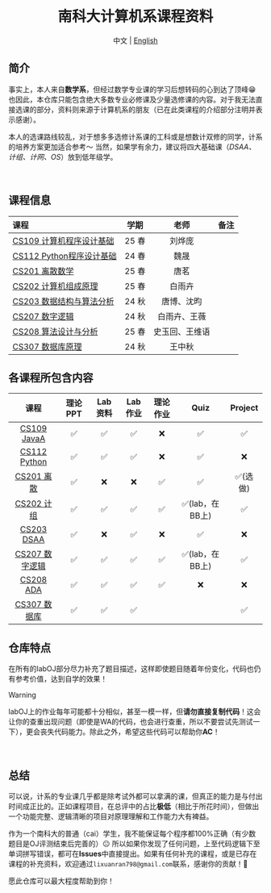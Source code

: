 <div align=center>

# 南科大计算机系课程资料

中文 | [English](https://github.com/lxriscute0501/SUSTech-Notes-of-CS/edit/main/README_en.md)

</div>

## 简介

事实上，本人来自**数学系**，但经过数学专业课的学习后想转码的心到达了顶峰😁 也因此，本仓库只能包含绝大多数专业必修课及少量选修课的内容。对于我无法直接选课的部分，资料则来源于计算机系的朋友（已在此类课程的介绍部分注明并表示感谢）。

本人的选课路线较乱，对于想多多选修计系课的工科或是想数计双修的同学，计系的培养方案更加适合参考～ 当然，如果学有余力，建议将四大基础课（*DSAA、计组、计网、OS*）放到低年级学。

<br>

## 课程信息

| 课程 | 学期 | 老师 | 备注 |
| :-------- | :-------: | :-------: | :-------: |
| [CS109 计算机程序设计基础](./CS109%20Introduction%20to%20Computer(JavaA)%20Programming%20) | 25 春 | 刘烨庞 | |
| [CS112 Python程序设计基础](./CS112%20Introduction%20to%20Python%20Programming%20)  | 24 春 | 魏晟 |  |
| [CS201 离散数学](./CS201%20Discrete%20Mathematics%20) | 25 春 | 唐茗 | |
| [CS202 计算机组成原理](./CS202%20Computer%20Organization) | 25 春 | 白雨卉 | |
| [CS203 数据结构与算法分析](./CS203%20Data%20Structure%20and%20Algorithm%20Analysis%20) | 24 秋 | 唐博、沈昀 | |
| [CS207 数字逻辑](./CS207%20Digital%20Logic%20) | 24 秋 | 白雨卉、王薇 | |
| [CS208 算法设计与分析](./CS208%20Algorithm%20Design%20and%20Analysis%20) | 25 春 | 史玉回、王维语 | |
| [CS307 数据库原理](./CS307%20Principles%20of%20Database%20Systems%20) | 24 秋 | 王中秋 | |

## 各课程所包含内容

| 课程 | 理论PPT | Lab资料 | Lab作业 | 理论作业 | Quiz | Project |
| :----: | :----: | :----: | :----: | :----: | :----: | :----: |
| [CS109 JavaA ](./CS109%20Introduction%20to%20Computer(JavaA)%20Programming%20) | ✅ | ✅ | ✅ | ❌ | ✅ | ✅ | 
| [CS112 Python ](./CS112%20Introduction%20to%20Python%20Programming%20)  | ✅ | ✅ | ✅ | ❌ | ✅ | ❌ |
| [CS201 离散](./CS201%20Discrete%20Mathematics%20) | ✅ | ❌ | ❌ | ✅ | ✅ | ✅(选做) |
| [CS202 计组](./CS202%20Computer%20Organization) | ✅ | ✅ | ✅ | ✅ | ✅(lab，在BB上) | ✅ |
| [CS203 DSAA ](./CS203%20Data%20Structure%20and%20Algorithm%20Analysis%20) | ✅ | ❌ | ✅ | ❌ | ✅ | ❌ |
| [CS207 数字逻辑](./CS207%20Digital%20Logic%20) | ✅ | ✅ | ✅ | ✅ | ✅(lab，在BB上) | ✅ |
| [CS208 ADA ](./CS208%20Algorithm%20Design%20and%20Analysis%20) | ✅ | ✅ | ✅ | ✅ | ❌ | ❌ |
| [CS307 数据库](./CS307%20Principles%20of%20Database%20Systems%20) | ✅ | ✅ | ✅ | | | ✅ |

## 仓库特点

在所有的labOJ部分尽力补充了题目描述，这样即使题目随着年份变化，代码也仍有参考价值，达到自学的效果！

>[!warning]
> labOJ上的作业每年可能都十分相似，甚至一模一样，但**请勿直接复制代码**！这会让你的查重出现问题（即使是WA的代码，也会进行查重，所以不要尝试先测试一下），更会丧失代码能力。除此之外，希望这些代码可以帮助你**AC**！


<br>

## 总结

可以说，计系的专业课几乎都是除考试外都可以拿满的课，但真正的能力是与付出时间成正比的。正如课程项目，在总评中的占比**极低**（相比于所花时间），但做出一个功能完整、逻辑清晰的项目对原理理解和工作能力大有裨益。

作为一个南科大的普通（cai）学生，我不能保证每个程序都100%正确（有少数题目是OJ评测结束后完善的）😐 所以如果你发现了任何问题，上至代码逻辑下至单词拼写错误，都可在**Issues**中直接提出。如果有任何补充的课程，或是已存在课程的补充资料，欢迎通过`lixuanran798@gmail.com`联系，感谢你的贡献！🙏

愿此仓库可以最大程度帮助到你！
